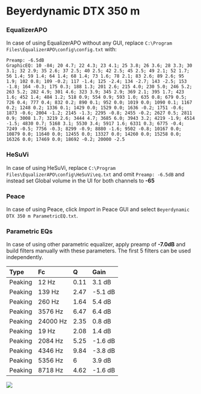 # Beyerdynamic DTX 350 m

### EqualizerAPO
In case of using EqualizerAPO without any GUI, replace `C:\Program Files\EqualizerAPO\config\config.txt`
with:
```
Preamp: -6.5dB
GraphicEQ: 10 -84; 20 4.7; 22 4.3; 23 4.1; 25 3.8; 26 3.6; 28 3.3; 30 3.1; 32 2.9; 35 2.6; 37 2.5; 40 2.5; 42 2.5; 45 2.5; 49 2.1; 52 1.7; 56 1.4; 59 1.4; 64 1.4; 68 1.4; 73 1.6; 78 2.1; 83 2.6; 89 2.6; 95 1.9; 102 0.8; 109 -0.2; 117 -1.4; 125 -2.4; 134 -2.7; 143 -2.5; 153 -1.8; 164 -0.3; 175 0.3; 188 1.3; 201 2.6; 215 4.0; 230 5.0; 246 5.2; 263 5.2; 282 4.9; 301 4.6; 323 3.9; 345 2.9; 369 2.1; 395 1.7; 423 1.6; 452 1.4; 484 1.2; 518 0.9; 554 0.9; 593 1.0; 635 0.8; 679 0.5; 726 0.4; 777 0.4; 832 0.2; 890 0.1; 952 0.0; 1019 0.0; 1090 0.1; 1167 0.2; 1248 0.2; 1336 0.1; 1429 0.0; 1529 0.0; 1636 -0.2; 1751 -0.6; 1873 -0.6; 2004 -1.2; 2145 -1.3; 2295 -0.8; 2455 -0.2; 2627 0.5; 2811 0.9; 3008 1.7; 3219 2.6; 3444 4.7; 3685 6.0; 3943 3.2; 4219 -1.9; 4514 -1.5; 4830 0.7; 5168 3.1; 5530 3.4; 5917 1.6; 6331 0.3; 6775 -0.4; 7249 -0.5; 7756 -0.3; 8299 -0.9; 8880 -1.6; 9502 -0.8; 10167 0.0; 10879 0.0; 11640 0.0; 12455 0.0; 13327 0.0; 14260 0.0; 15258 0.0; 16326 0.0; 17469 0.0; 18692 -0.2; 20000 -2.5
```

### HeSuVi
In case of using HeSuVi, replace `C:\Program Files\EqualizerAPO\config\HeSuVi\eq.txt` and omit `Preamp:
-6.5dB` and instead set Global volume in the UI for both channels to **-65**

### Peace
In case of using Peace, click *Import* in Peace GUI and select `Beyerdynamic DTX 350 m ParametricEQ.txt`.

### Parametric EQs
In case of using other parametric equalizer, apply preamp of **-7.0dB** and build filters manually with
these parameters. The first 5 filters can be used independently.

| Type    | Fc       |    Q | Gain    |
|:--------|:---------|:-----|:--------|
| Peaking | 12 Hz    | 0.11 | 3.1 dB  |
| Peaking | 139 Hz   | 2.47 | -5.1 dB |
| Peaking | 260 Hz   | 1.64 | 5.4 dB  |
| Peaking | 3576 Hz  | 6.47 | 6.4 dB  |
| Peaking | 24000 Hz | 2.35 | 0.8 dB  |
| Peaking | 19 Hz    | 2.08 | 1.4 dB  |
| Peaking | 2084 Hz  | 5.25 | -1.6 dB |
| Peaking | 4346 Hz  | 9.84 | -3.8 dB |
| Peaking | 5356 Hz  | 6    | 3.9 dB  |
| Peaking | 8718 Hz  | 4.62 | -1.6 dB |

![](https://raw.githubusercontent.com/jaakkopasanen/AutoEq/master/results/innerfidelity/sbaf-serious/Beyerdynamic%20DTX%20350%20m/Beyerdynamic%20DTX%20350%20m.png)